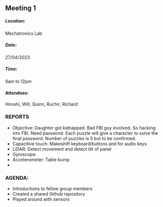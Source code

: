 ## Meeting 1

##### Location: 
Mechatronics Lab

##### Date: 
27/04/2023
##### Time: 
9am to 12pm

#### Attendees:
Hiroshi, Will, Quinn, Ruchir, Richard

### REPORTS
  + Objective: Daughter got kidnapped. Bad FBI guy involved. So hacking into FBI. Need password. Each puzzle will give a character to solve the final password. Number of puzzles is 5 but to be confirmed.
  + Capacitive touch: Makeshift keyboard/buttons and for audio keys
  + LiDAR: Detect movement and detect tilt of panel
  + Gyroscope: 
  + Accelerometer: Table bump 
  + 

### AGENDA: 
   - Introductions to fellow group members
   - Created a shared Github repository
   - Played around with sensors
